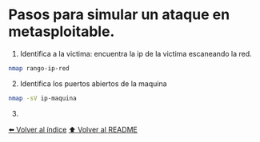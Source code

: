 # Pasos para simular un ataque en metasploitable.

1. Identifica a la victima: encuentra la ip de la victima escaneando la red.

~~~bash
nmap rango-ip-red
~~~

2. Identifica los puertos abiertos de la maquina
~~~bash
nmap -sV ip-maquina
~~~
3. 


[⬅️ Volver al índice](./Index.md)
[⬆️ Volver al README](/README.md)
